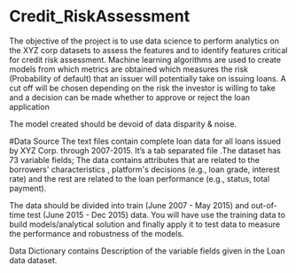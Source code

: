 # Credit_RiskAssessment

The objective of the project is to use data science to perform analytics on the XYZ corp datasets to assess the features and to identify features critical for credit risk assessment.
Machine learning algorithms are used to create models from which metrics are obtained which measures the risk (Probability of default) that an issuer will potentially take on issuing loans. 
A cut off will be chosen depending on the risk the investor is willing to take  and a decision can be made whether to approve or reject the loan application 

The model created should be devoid of data disparity & noise.

#Data Source
The text files contain complete loan data for all loans issued by XYZ Corp. through 2007-2015. It’s a tab separated file .The  dataset has 73 variable fields; The data contains attributes that are related to the borrowers' characteristics , platform's decisions (e.g., loan grade, interest rate) and the rest are related to the loan performance (e.g., status, total payment).

The data should be divided into train (June 2007 - May 2015) and out-of-time test (June 2015 - Dec 2015) data. You will have use the training data to build models/analytical solution and finally apply it to test data to measure the performance and robustness of the models. 

Data Dictionary contains Description of the variable fields given in the Loan data dataset.
